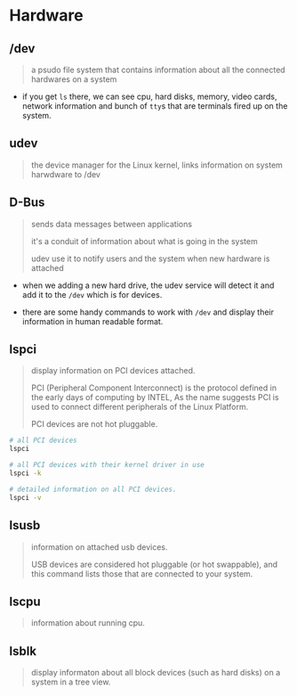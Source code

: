 # Hardware

## /dev

> a psudo file system that contains information about all the connected hardwares on a system

- if you get `ls` there, we can see cpu, hard disks, memory, video cards, network information and bunch of `tty`s that are terminals fired up on the system.

## udev

> the device manager for the Linux kernel, links information on system harwdware to /dev

## D-Bus

> sends data messages between applications
>
> it's a conduit of information about what is going in the system
>
> udev use it to notify users and the system when new hardware is attached

- when we adding a new hard drive, the udev service will detect it and add it to the `/dev` which is for devices.

- there are some handy commands to work with `/dev` and display their information in human readable format.

## lspci

> display information on PCI devices attached.
>
> PCI (Peripheral Component Interconnect) is the protocol defined in the early days of computing by INTEL, As the name suggests PCI is used to connect different peripherals of the Linux Platform.
>
> PCI devices are not hot pluggable.

``` bash
# all PCI devices
lspci

# all PCI devices with their kernel driver in use
lspci -k

# detailed information on all PCI devices.
lspci -v
```

## lsusb

> information on attached usb devices.
>
> USB devices are considered hot pluggable (or hot swappable), and this command lists those that are connected to your system.

## lscpu

> information about running cpu.

## lsblk

> display informaton about all block devices (such as hard disks) on a system in a tree view.
